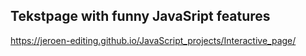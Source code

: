 ## Tekstpage with funny JavaSript features

https://jeroen-editing.github.io/JavaScript_projects/Interactive_page/